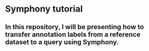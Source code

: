 # Symphony tutorial

## In this repository, I will be presenting how to transfer annotation labels from a reference dataset to a query using Symphony.

